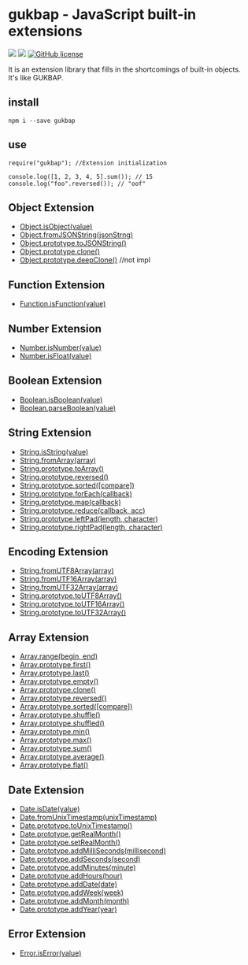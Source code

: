 # gukbap - JavaScript built-in extensions

![](https://img.shields.io/badge/language-Javascript-red) ![](https://img.shields.io/badge/version-0.3.15-brightgreen) [![GitHub license](https://img.shields.io/badge/license-MIT-blue.svg)](https://github.com/myyrakle/gukbap/blob/master/LICENSE)

It is an extension library that fills in the shortcomings of built-in objects.  
It's like GUKBAP.

##

## install

```
npm i --save gukbap
```

##

## use

```
require("gukbap"); //Extension initialization

console.log([1, 2, 3, 4, 5].sum()); // 15
console.log("foo".reversed()); // "oof"
```

##

## Object Extension

-   [Object.isObject(value)](./doc/Object/isObject.md)
-   [Object.fromJSONString(jsonStrng)](./doc/Object/fromJSONString.md)
-   [Object.prototype.toJSONString()](./doc/Object/toJSONString.md)
-   [Object.prototype.clone()](./doc/Object/clone.md)
-   [Object.prototype.deepClone()](./doc/Object/deepClone.md) //not impl

##

## Function Extension

-   [Function.isFunction(value)](./doc/Function/isFunction.md)

##

## Number Extension

-   [Number.isNumber(value)](./doc/Number/isNumber.md)
-   [Number.isFloat(value)](./doc/Number/isFloat.md)

##

## Boolean Extension

-   [Boolean.isBoolean(value)](./doc/Boolean/isBoolean.md)
-   [Boolean.parseBoolean(value)](./doc/Boolean/parseBoolean.md)

##

## String Extension

-   [String.isString(value)](./doc/String/isString.md)
-   [String.fromArray(array)](./doc/String/fromArray.md)
-   [String.prototype.toArray()](./doc/String/toArray.md)
-   [String.prototype.reversed()](./doc/String/reversed.md)
-   [String.prototype.sorted([compare])](./doc/String/sorted.md)
-   [String.prototype.forEach(callback)](./doc/String/forEach.md)
-   [String.prototype.map(callback)](./doc/String/map.md)
-   [String.prototype.reduce(callback, acc)](./doc/String/reduce.md)
-   [String.prototype.leftPad(length, character)](./doc/String/leftPad.md)
-   [String.prototype.rightPad(length, character)](./doc/String/rightPad.md)

##

## Encoding Extension

-   [String.fromUTF8Array(array)](./doc/Encoding/fromUTF8Array.md)
-   [String.fromUTF16Array(array)](./doc/Encoding/fromUTF16Array.md)
-   [String.fromUTF32Array(array)](./doc/Encoding/fromUTF32Array.md)
-   [String.prototype.toUTF8Array()](./doc/Encoding/toUTF8Array.md)
-   [String.prototype.toUTF16Array()](./doc/Encoding/toUTF16Array.md)
-   [String.prototype.toUTF32Array()](./doc/Encoding/toUTF32Array.md)

##

## Array Extension

-   [Array.range(begin, end)](./doc/Array/range.md)
-   [Array.prototype.first()](./doc/Array/first.md)
-   [Array.prototype.last()](./doc/Array/last.md)
-   [Array.prototype.empty()](./doc/Array/empty.md)
-   [Array.prototype.clone()](./doc/Array/clone.md)
-   [Array.prototype.reversed()](./doc/Array/reversed.md)
-   [Array.prototype.sorted([compare])](./doc/Array/sorted.md)
-   [Array.prototype.shuffle()](./doc/Array/shuffle.md)
-   [Array.prototype.shuffled()](./doc/Array/shuffled.md)
-   [Array.prototype.min()](./doc/Array/min.md)
-   [Array.prototype.max()](./doc/Array/max.md)
-   [Array.prototype.sum()](./doc/Array/sum.md)
-   [Array.prototype.average()](./doc/Array/average.md)
-   [Array.prototype.flat()](./doc/Array/flat.md)

##

## Date Extension

-   [Date.isDate(value)](./doc/Date/isDate.md)
-   [Date.fromUnixTimestamp(unixTimestamp)](./doc/Date/fromUnixTimestamp.md)
-   [Date.prototype.toUnixTimestamp()](./doc/Date/toUnixTimestamp.md)
-   [Date.prototype.getRealMonth()](./doc/Date/getRealMonth.md)
-   [Date.prototype.setRealMonth()](./doc/Date/setRealMonth.md)
-   [Date.prototype.addMilliSeconds(millisecond)](./doc/Date/addMilliSeconds.md)
-   [Date.prototype.addSeconds(second)](./doc/Date/addSeconds.md)
-   [Date.prototype.addMinutes(minute)](./doc/Date/addMinutes.md)
-   [Date.prototype.addHours(hour)](./doc/Date/addHours.md)
-   [Date.prototype.addDate(date)](./doc/Date/addDate.md)
-   [Date.prototype.addWeek(week)](./doc/Date/addWeek.md)
-   [Date.prototype.addMonth(month)](./doc/Date/addMonth.md)
-   [Date.prototype.addYear(year)](./doc/Date/addYear.md)

## Error Extension

-   [Error.isError(value)](./doc/Error/isError.md)
